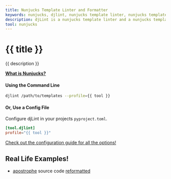 ```yaml
---
title: Nunjucks Template Linter and Formatter
keywords: nunjucks, djlint, nunjucks template linter, nunjucks template formatter, format nunjucks templates
description: djLint is a nunjucks template linter and a nunjucks template formatter! Take advantage of the pre-build profile when linting and formatting your templates with djLint.
tool: nunjucks
---
```


# {{ title }}

{{ description }}

**[What is Nunjucks?](https://mozilla.github.io/nunjucks/)**

#### Using the Command Line

```bash
djlint /path/to/templates --profile={{ tool }}
```

#### Or, Use a Config File

Configure djLint in your projects `pyproject.toml`.

```toml
[tool.djlint]
profile="{{ tool }}"
```

<div class="box notification is-info is-light">
    <span class="icon is-large"><i class="fas fa-2x fa-circle-arrow-right"></i></span><div class="my-auto ml-3 is-inline-block"><a href="/docs/configuration/">Check out the configuration guide for all the options!</a></div>
</div>

## Real Life Examples!

- [apostrophe](https://github.com/apostrophecms/apostrophe) source code [reformatted](https://github.com/RiversideHealthcare/djLint/compare/apostrophe-source...RiversideHealthcare:djLint:apostrophe-djlint)


